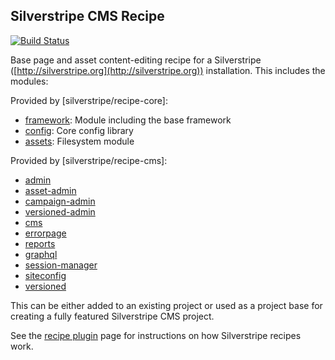 ## Silverstripe CMS Recipe

[![Build Status](https://api.travis-ci.com/silverstripe/recipe-cms.svg?branch=4)](https://travis-ci.com/silverstripe/recipe-cms)

Base page and asset content-editing recipe for a Silverstripe ([http://silverstripe.org](http://silverstripe.org))
installation. This includes the modules:

Provided by [silverstripe/recipe-core]:

 * [framework](http://github.com/silverstripe/silverstripe-framework): Module including the base framework
 * [config](https://github.com/silverstripe/silverstripe-config): Core config library
 * [assets](http://github.com/silverstripe/silverstripe-assets): Filesystem module

Provided by [silverstripe/recipe-cms]:

 * [admin](http://github.com/silverstripe/silverstripe-admin)
 * [asset-admin](http://github.com/silverstripe/silverstripe-asset-admin)
 * [campaign-admin](http://github.com/silverstripe/silverstripe-campaign-admin)
 * [versioned-admin](http://github.com/silverstripe/silverstripe-versioned-admin)
 * [cms](http://github.com/silverstripe/silverstripe-cms)
 * [errorpage](http://github.com/silverstripe/silverstripe-errorpage)
 * [reports](http://github.com/silverstripe/silverstripe-reports)
 * [graphql](http://github.com/silverstripe/silverstripe-graphql)
 * [session-manager](http://github.com/silverstripe/silverstripe-session-manager)
 * [siteconfig](http://github.com/silverstripe/silverstripe-siteconfig)
 * [versioned](http://github.com/silverstripe/silverstripe-versioned)

This can be either added to an existing project or used as a project base for creating a
fully featured Silverstripe CMS project.

See the [recipe plugin](https://github.com/silverstripe/recipe-plugin) page for instructions on how
Silverstripe recipes work.
